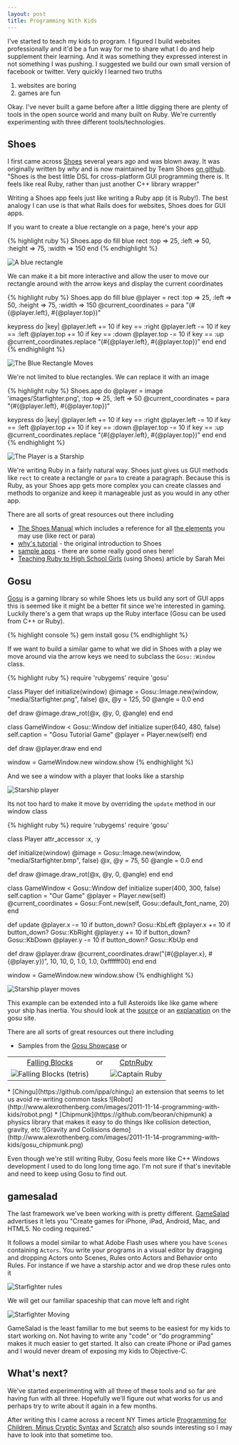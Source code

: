 ```yaml
---
layout: post
title: Programming With Kids
---
```


I've started to teach my kids to program. I figured I build websites professionally and it'd be a fun way for me to share what I do and help supplement their learning. And it was something they expressed interest in not something I was pushing.  I suggested we build our own small version of facebook or twitter.  Very quickly I learned two truths

1. websites are boring
2. games are fun

Okay.  I've never built a game before after a little digging there are plenty of tools in the open source world and many built on Ruby. We're currently experimenting with three different tools/technologies.

## Shoes

I first came across [Shoes](http://shoesrb.com/) several years ago and was blown away. It was originally written by *why* and is now maintained by Team Shoes [on github](https://github.com/shoes/shoes).
"Shoes is the best little DSL for cross-platform GUI programming there is. It feels like real Ruby, rather than just another C++ library wrapper"

Writing a Shoes app feels just like writing a Ruby app (it is Ruby!). The best analogy I can use is that what Rails does for websites, Shoes does for GUI apps.

If you want to create a blue rectangle on a page, here's your app

{% highlight ruby %}
Shoes.app do
  fill blue
  rect :top => 25, :left => 50, :height => 75, :width => 150
end
{% endhighlight %}

![A blue rectangle](http://www.alexrothenberg.com/images/2011-11-14-programming-with-kids/shoes_a_blue_rectangle.png)

We can make it a bit more interactive and allow the user to move our rectangle around with the arrow keys and display the current coordinates

{% highlight ruby %}
Shoes.app do
  fill blue
  @player = rect :top => 25, :left => 50, :height => 75, :width => 150
  @current_coordinates = para "(#{@player.left}, #{@player.top})"

  keypress do |key|
    @player.left += 10 if key == :right
    @player.left -= 10 if key == :left
    @player.top  += 10 if key == :down
    @player.top  -= 10 if key == :up
    @current_coordinates.replace "(#{@player.left}, #{@player.top})"
  end
end
{% endhighlight %}

![The Blue Rectangle Moves](http://www.alexrothenberg.com/images/2011-11-14-programming-with-kids/shoes_the_blue_rectangle_moves.png)

We're not limited to blue rectangles. We can replace it with an image

{% highlight ruby %}
Shoes.app do
  @player = image 'images/Starfighter.png', :top => 25, :left => 50
  @current_coordinates = para "(#{@player.left}, #{@player.top})"

  keypress do |key|
    @player.left += 10 if key == :right
    @player.left -= 10 if key == :left
    @player.top  += 10 if key == :down
    @player.top  -= 10 if key == :up
    @current_coordinates.replace "(#{@player.left}, #{@player.top})"
  end
end
{% endhighlight %}

![The Player is a Starship](http://www.alexrothenberg.com/images/2011-11-14-programming-with-kids/shoes_starfighter_player.png)

We're writing Ruby in a fairly natural way.  Shoes just gives us GUI methods like `rect` to create a rectangle or `para` to create a paragraph.
Because this is Ruby, as your Shoes app gets more complex you can create classes and methods to organize and keep it manageable just as you would in any other app.

There are all sorts of great resources out there including

* [The Shoes Manual](http://shoesrb.com/manual) which includes a reference for all [the elements](http://shoesrb.com/manual/Elements.html) you may use (like rect or para)
* [why's tutorial](https://github.com/ashbb/shoes_tutorial_walkthrough/blob/master/README.md) - the original introduction to Shoes
* [sample apps](https://github.com/shoes/shoes/tree/develop/samples) - there are some really good ones here!
* [Teaching Ruby to High School Girls](http://teachingkids.railsbridge.org/2009/08/15/teaching-ruby-to-high-school-girls.html) (using Shoes) article by Sarah Mei

## Gosu

[Gosu](http://libgosu.org/) is a gaming library so while Shoes lets us build any sort of GUI apps this is seemed like it might be a better fit since we're interested in gaming.
Luckily there's a gem that wraps up the Ruby interface (Gosu can be used from C++ or Ruby).

{% highlight console %}
gem install gosu
{% endhighlight %}

If we want to build a similar game to what we did in Shoes with a play we move around via the arrow keys we need to subclass the `Gosu::Window` class.

{% highlight ruby %}
require 'rubygems'
require 'gosu'

class Player
  def initialize(window)
    @image = Gosu::Image.new(window, "media/Starfighter.png", false)
    @x, @y = 125, 50
    @angle = 0.0
  end

  def draw
    @image.draw_rot(@x, @y, 0, @angle)
  end
end

class GameWindow < Gosu::Window
  def initialize
    super(640, 480, false)
    self.caption = "Gosu Tutorial Game"
    @player = Player.new(self)
  end

  def draw
    @player.draw
  end
end

window = GameWindow.new
window.show
{% endhighlight %}

And we see a window with a player that looks like a starship

![Starship player](http://www.alexrothenberg.com/images/2011-11-14-programming-with-kids/gosu_starfighter.png)

Its not too hard to make it move by overriding the `update` method in our window class

{% highlight ruby %}
require 'rubygems'
require 'gosu'

class Player
  attr_accessor :x, :y

  def initialize(window)
    @image = Gosu::Image.new(window, "media/Starfighter.bmp", false)
    @x, @y = 75, 50
    @angle = 0.0
  end

  def draw
    @image.draw_rot(@x, @y, 0, @angle)
  end
end

class GameWindow < Gosu::Window
  def initialize
    super(400, 300, false)
    self.caption = "Our Game"
    @player = Player.new(self)
    @current_coordinates = Gosu::Font.new(self, Gosu::default_font_name, 20)
  end

  def update
    @player.x -= 10 if button_down? Gosu::KbLeft
    @player.x += 10 if button_down? Gosu::KbRight
    @player.y += 10 if button_down? Gosu::KbDown
    @player.y -= 10 if button_down? Gosu::KbUp
  end

  def draw
    @player.draw
    @current_coordinates.draw("(#{@player.x}, #{@player.y})", 10, 10, 0, 1.0, 1.0, 0xffffff00)
  end
end

window = GameWindow.new
window.show
{% endhighlight %}

![Starship player moves](http://www.alexrothenberg.com/images/2011-11-14-programming-with-kids/gosu_starfighter_moves.png)

This example can be extended into a full Asteroids like like game where your ship has inertia. You should look at the [source](https://github.com/jlnr/gosu/blob/master/examples/Tutorial.rb) or an [explanation](https://github.com/jlnr/gosu/wiki/Ruby-Tutorial) on the gosu site.

There are all sorts of great resources out there including

* Samples from the [Gosu Showcase](http://www.libgosu.org/cgi-bin/mwf/board_show.pl?bid=2) or
<table>
  <tr>
    <td style="text-align: center;"><a href="https://github.com/PhilCK/Falling-Blocks">Falling Blocks</a>             </td>
    <td style="text-align: center;"> or            </td>
    <td style="text-align: center;"><a href="https://github.com/jlnr/gosu/blob/master/examples/CptnRuby.rb">CptnRuby</a></td>
  </tr>
  <tr>
    <td><img src="http://www.alexrothenberg.com/images/2011-11-14-programming-with-kids/falling_blocks.png" alt="Falling Blocks (tetris)"></td>
    <td>&nbsp;</td>
    <td><img src="http://www.alexrothenberg.com/images/2011-11-14-programming-with-kids/cptn_ruby.png" alt="Captain Ruby"></td>
  </tr>
</table>
* [Chingu](https://github.com/ippa/chingu) an extension that seems to let us avoid re-writing common tasks
![Robot](http://www.alexrothenberg.com/images/2011-11-14-programming-with-kids/robot.png)
* [Chipmunk](https://github.com/beoran/chipmunk) a physics library that makes it easy to do things like collision detection, gravity, etc
![Gravity and Collisions demo](http://www.alexrothenberg.com/images/2011-11-14-programming-with-kids/gosu_chipmunk.png)

Even though we're still writing Ruby, Gosu feels more like C++ Windows development I used to do long long time ago.  I'm not sure if that's inevitable and need to keep using Gosu to find out.

## gamesalad

The last framework we've been working with is pretty different. [GameSalad](http://gamesalad.com/) advertises it lets you
"Create games for iPhone, iPad, Android, Mac, and HTML5. No coding required."

It follows a model similar to what Adobe Flash uses where you have `Scenes` containing `Actors`. You write your programs in a visual editor by dragging and dropping Actors onto Scenes, Rules onto Actors and Behavior onto Rules.  For instance if we have a starship actor and we drop these rules onto it

![Starfighter rules](http://www.alexrothenberg.com/images/2011-11-14-programming-with-kids/gamesalad_starfighter_movement_rules.png)

We will get our familiar spaceship that can move left and right

![Starfighter Moving](http://www.alexrothenberg.com/images/2011-11-14-programming-with-kids/gamesalad_starfighter_movement.png)

GameSalad is the least familiar to me but seems to be easiest for my kids to start working on. Not having to write any "code" or "do programming" makes it much easier to get started.
It also can create iPhone or iPad games and I would never dream of exposing my kids to Objective-C.


## What's next?

We've started experimenting with all three of these tools and so far are having fun with all three.  Hopefully we'll figure out what works for us and perhaps try to write about it again in a few months.

After writing this I came across a recent NY Times article [Programming for Children, Minus Cryptic Syntax](http://www.nytimes.com/2011/11/10/technology/personaltech/computer-programming-for-children-minus-cryptic-syntax.html) and [Scratch](http://scratch.mit.edu/)
also sounds interesting so I may have to look into that sometime too.

